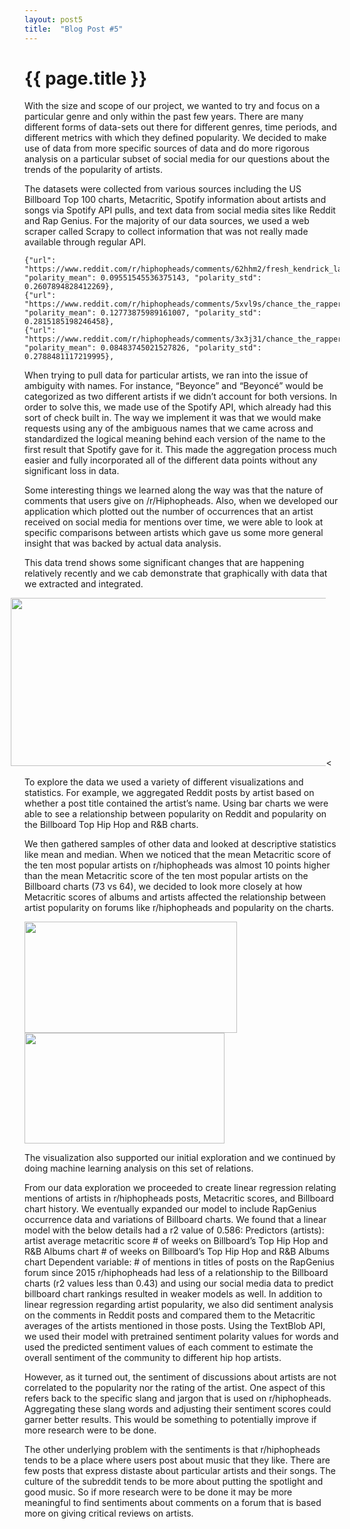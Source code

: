 ```yaml
---
layout: post5
title:  "Blog Post #5"
---
```

{{ page.title }}
================

With the size and scope of our project, we wanted to try and focus on a particular genre and only within the past few years. There are many different forms of data-sets out there for different genres, time periods, and different metrics with which they defined popularity. We decided to make use of data from more specific sources of data and do more rigorous analysis on a particular subset of social media for our questions about the trends of the popularity of artists. 

The datasets were collected from various sources including the US Billboard Top 100 charts, Metacritic, Spotify information about artists and songs via Spotify API pulls, and text data from social media sites like Reddit and Rap Genius. For the majority of our data sources, we used a web scraper called Scrapy to collect information that was not really made available through regular API. 

    
    {"url": "https://www.reddit.com/r/hiphopheads/comments/62hhm2/fresh_kendrick_lamar_humble_single/", "polarity_mean": 0.09551545536375143, "polarity_std": 0.2607894828412269},
    {"url": "https://www.reddit.com/r/hiphopheads/comments/5xvl9s/chance_the_rapper_has_just_donated_1000000_to/", "polarity_mean": 0.12773875989161007, "polarity_std": 0.2815185198246458},
    {"url": "https://www.reddit.com/r/hiphopheads/comments/3x3j31/chance_the_rapper_announces_his_warmest_winter/", "polarity_mean": 0.08483745021527826, "polarity_std": 0.2788481117219995},

When trying to pull data for particular artists, we ran into the issue of ambiguity with names. For instance, “Beyonce” and “Beyoncé” would be categorized as two different artists if we didn’t account for both versions. In order to solve this, we made use of the Spotify API, which already had this sort of check built in. The way we implement it was that we would make requests using any of the ambiguous names that we came across and standardized the logical meaning behind each version of the name to the first result that Spotify gave for it. This made the aggregation process much easier and fully incorporated all of the different data points without any significant loss in data.

Some interesting things we learned along the way was that the nature of comments that users give on /r/Hiphopheads. Also, when we developed our application which plotted out the number of occurrences that an artist received on social media for mentions over time, we were able to look at specific comparisons between artists which gave us some more general insight that was backed by actual data analysis. 

This data trend shows some significant changes that are happening relatively recently and we cab demonstrate that graphically with data that we extracted and integrated. 

<img alt="" src="/cs1951a-project/images/image3.png" style="width: 653.25px; height: 268.50px; margin-left: -21.64px; margin-top: 0.00px; transform: rotate(0.00rad) translateZ(0px); -webkit-transform: rotate(0.00rad) translateZ(0px);" title=""><

To explore the data we used a variety of different visualizations and statistics. For example, we aggregated Reddit posts by artist based on whether a post title contained the artist’s name. Using bar charts we were able to see a relationship between popularity on Reddit and popularity on the Billboard Top Hip Hop and R&B charts.

We then gathered samples of other data and looked at descriptive statistics like mean and median. When we noticed that the mean Metacritic score of the ten most popular artists on r/hiphopheads was almost 10 points higher than the mean Metacritic score of the ten most popular artists on the Billboard charts (73 vs 64), we decided to look more closely at how Metacritic scores of albums and artists affected the relationship between artist popularity on forums like r/hiphopheads and popularity on the charts.

<span style="overflow: hidden; display: inline-block; margin: 0.00px 0.00px; border: 0.00px solid #000000; transform: rotate(0.00rad) translateZ(0px); -webkit-transform: rotate(0.00rad) translateZ(0px); width: 340.00px; height: 178.36px;"><img alt="" src="/cs1951a-project/images/image7.png" style="width: 340.00px; height: 178.36px; margin-left: 0.00px; margin-top: 0.00px; transform: rotate(0.00rad) translateZ(0px); -webkit-transform: rotate(0.00rad) translateZ(0px);" title=""></span><span style="overflow: hidden; display: inline-block; margin: 0.00px 0.00px; border: 0.00px solid #000000; transform: rotate(0.00rad) translateZ(0px); -webkit-transform: rotate(0.00rad) translateZ(0px); width: 319.67px; height: 177.00px;"><img alt="" src="/cs1951a-project/images/image6.png" style="width: 319.67px; height: 177.00px; margin-left: 0.00px; margin-top: 0.00px; transform: rotate(0.00rad) translateZ(0px); -webkit-transform: rotate(0.00rad) translateZ(0px);" title=""></span>

The visualization also supported our initial exploration and we continued by doing machine learning analysis on this set of relations.

From our data exploration we proceeded to create linear regression relating mentions of artists in r/hiphopheads posts, Metacritic scores, and Billboard chart history. We eventually expanded our model to include RapGenius occurrence data and variations of Billboard charts. We found that a linear model with the below details had a r2 value of 0.586:
Predictors (artists):
artist average metacritic score
    # of weeks on Billboard’s Top Hip Hop and R&B Albums chart
    # of weeks on Billboard’s Top Hip Hop and R&B Albums chart
Dependent variable:
    # of mentions in titles of posts on the RapGenius forum since 2015
r/hiphopheads had less of a relationship to the Billboard charts (r2 values less than 0.43) and using our social media data to predict billboard chart rankings resulted in weaker models as well.
In addition to linear regression regarding artist popularity, we also did sentiment analysis on the comments in Reddit posts and compared them to the Metacritic averages of the artists mentioned in those posts. Using the TextBlob API, we used their model with pretrained sentiment polarity values for words and used the predicted sentiment values of each comment to estimate the overall sentiment of the community to different hip hop artists. 

However, as it turned out, the sentiment of discussions about artists are not correlated to the popularity nor the rating of the artist. One aspect of this refers back to the specific slang and jargon that is used on r/hiphopheads.  Aggregating these slang words and adjusting their sentiment scores could garner better results. This would be something to potentially improve if more research were to be done. 

The other underlying problem with the sentiments is that r/hiphopheads tends to be a place where users post about music that they like. There are few posts that express distaste about particular artists and their songs. The culture of the subreddit tends to be more about putting the spotlight and good music. So if more research were to be done it may be more meaningful to find sentiments about comments on a forum that is based more on giving critical reviews on artists.
